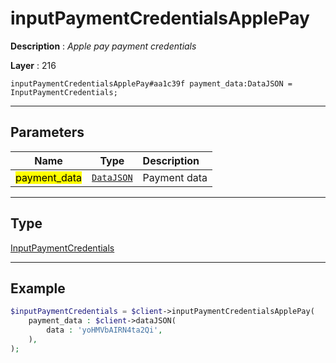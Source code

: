 # inputPaymentCredentialsApplePay

**Description** : *Apple pay payment credentials*

**Layer** : 216

```tl
inputPaymentCredentialsApplePay#aa1c39f payment_data:DataJSON = InputPaymentCredentials;
```

---

## Parameters

| Name | Type | Description |
| :---: | :---: | :--- |
| <mark>payment_data</mark> | [`DataJSON`](type/DataJSON) | Payment data |

---

## Type

[InputPaymentCredentials](type/InputPaymentCredentials)

---

## Example

```php
$inputPaymentCredentials = $client->inputPaymentCredentialsApplePay(
	payment_data : $client->dataJSON(
		data : 'yoHMVbAIRN4ta2Qi',
	),
);
```